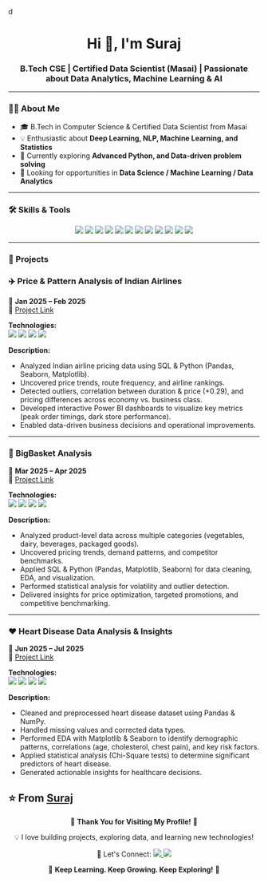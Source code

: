 d<h1 align="center">Hi 👋, I'm Suraj</h1>
<h3 align="center">B.Tech CSE | Certified Data Scientist (Masai) | Passionate about Data Analytics, Machine Learning & AI</h3>

---

### 👨‍💻 About Me
- 🎓 B.Tech in Computer Science & Certified Data Scientist from Masai  
- 💡 Enthusiastic about **Deep Learning, NLP, Machine Learning, and Statistics**  
- 🌱 Currently exploring **Advanced Python, and Data-driven problem solving**  
- 🔭 Looking for opportunities in **Data Science / Machine Learning / Data Analytics**

---

### 🛠️ Skills & Tools
<p align="center">
  <img src="https://img.shields.io/badge/Python-3776AB?style=for-the-badge&logo=python&logoColor=white"/>
  <img src="https://img.shields.io/badge/SQL-4479A1?style=for-the-badge&logo=MySQL&logoColor=white"/>
  <img src="https://img.shields.io/badge/Pandas-150458?style=for-the-badge&logo=pandas&logoColor=white"/>
  <img src="https://img.shields.io/badge/Numpy-013243?style=for-the-badge&logo=numpy&logoColor=white"/>
  <img src="https://img.shields.io/badge/Machine%20Learning-F7931E?style=for-the-badge&logo=scikitlearn&logoColor=white"/>
  <img src="https://img.shields.io/badge/Deep%20Learning-FF6F00?style=for-the-badge&logo=tensorflow&logoColor=white"/>
  <img src="https://img.shields.io/badge/TensorFlow-FF6F00?style=for-the-badge&logo=tensorflow&logoColor=white"/>
  <img src="https://img.shields.io/badge/Keras-D00000?style=for-the-badge&logo=keras&logoColor=white"/>
  <img src="https://img.shields.io/badge/NLP-5A31F4?style=for-the-badge&logo=adobe&logoColor=white"/>
  <img src="https://img.shields.io/badge/Statistics-008080?style=for-the-badge&logo=gnuplot&logoColor=white"/>
  <img src="https://img.shields.io/badge/Power%20BI-F2C811?style=for-the-badge&logo=powerbi&logoColor=black"/>
  <img src="https://img.shields.io/badge/Excel-217346?style=for-the-badge&logo=microsoftexcel&logoColor=white"/>
</p>


---
### 🚀 Projects

### ✈️ Price & Pattern Analysis of Indian Airlines
📅 **Jan 2025 – Feb 2025**  
🔗 [Project Link](https://github.com/Surajmate21/Indian-Airlines-Ticket-Price)  

**Technologies:**  
<img src="https://img.shields.io/badge/Python-3776AB?style=for-the-badge&logo=python&logoColor=white"/> 
<img src="https://img.shields.io/badge/SQL-4479A1?style=for-the-badge&logo=MySQL&logoColor=white"/>
<img src="https://img.shields.io/badge/Statistics-008080?style=for-the-badge&logo=gnuplot&logoColor=white"/>
<img src="https://img.shields.io/badge/EDA-FF6F00?style=for-the-badge&logo=apacheairflow&logoColor=white"/>

**Description:**  
- Analyzed Indian airline pricing data using SQL & Python (Pandas, Seaborn, Matplotlib).  
- Uncovered price trends, route frequency, and airline rankings.  
- Detected outliers, correlation between duration & price (+0.29), and pricing differences across economy vs. business class.  
- Developed interactive Power BI dashboards to visualize key metrics (peak order timings, dark store performance).  
- Enabled data-driven business decisions and operational improvements.

---

### 🛒 BigBasket Analysis
📅 **Mar 2025 – Apr 2025**  
🔗 [Project Link](https://github.com/Surajmate21/Big-basket-analysis-)  

**Technologies:**  
<img src="https://img.shields.io/badge/Python-3776AB?style=for-the-badge&logo=python&logoColor=white"/>
<img src="https://img.shields.io/badge/SQL-4479A1?style=for-the-badge&logo=MySQL&logoColor=white"/>
<img src="https://img.shields.io/badge/Excel-217346?style=for-the-badge&logo=microsoftexcel&logoColor=white"/>
<img src="https://img.shields.io/badge/EDA-FF6F00?style=for-the-badge&logo=apacheairflow&logoColor=white"/>

**Description:**  
- Analyzed product-level data across multiple categories (vegetables, dairy, beverages, packaged goods).  
- Uncovered pricing trends, demand patterns, and competitor benchmarks.  
- Applied SQL & Python (Pandas, Matplotlib, Seaborn) for data cleaning, EDA, and visualization.  
- Performed statistical analysis for volatility and outlier detection.  
- Delivered insights for price optimization, targeted promotions, and competitive benchmarking.

---

### ❤️ Heart Disease Data Analysis & Insights
📅 **Jun 2025 – Jul 2025**  
🔗 [Project Link](https://github.com/AkashKushwahait7/build-weak-4)  

**Technologies:**  
<img src="https://img.shields.io/badge/Python-3776AB?style=for-the-badge&logo=python&logoColor=white"/>
<img src="https://img.shields.io/badge/SQL-4479A1?style=for-the-badge&logo=MySQL&logoColor=white"/>
<img src="https://img.shields.io/badge/Excel-217346?style=for-the-badge&logo=microsoftexcel&logoColor=white"/>
<img src="https://img.shields.io/badge/EDA-FF6F00?style=for-the-badge&logo=apacheairflow&logoColor=white"/>

**Description:**  
- Cleaned and preprocessed heart disease dataset using Pandas & NumPy.  
- Handled missing values and corrected data types.  
- Performed EDA with Matplotlib & Seaborn to identify demographic patterns, correlations (age, cholesterol, chest pain), and key risk factors.  
- Applied statistical analysis (Chi-Square tests) to determine significant predictors of heart disease.  
- Generated actionable insights for healthcare decisions.


⭐️ From [Suraj](https://github.com/Surajmate21)
---

<p align="center">
  🙏 <b>Thank You for Visiting My Profile!</b> 🙏
</p>

<p align="center">
  💡 I love building projects, exploring data, and learning new technologies!  
</p>

<p align="center">
  🔗 Let's Connect:  
  <a href="https://www.linkedin.com/in/suraj-mate12/">
    <img src="https://img.shields.io/badge/LinkedIn-0A66C2?style=for-the-badge&logo=linkedin&logoColor=white"/>
  </a>
  <a href="https://github.com/Surajmate21">
    <img src="https://img.shields.io/badge/GitHub-181717?style=for-the-badge&logo=github&logoColor=white"/>
  </a>
</p>

<p align="center">
  🚀 <b>Keep Learning. Keep Growing. Keep Exploring!</b> 🚀
</p>

